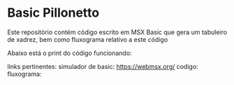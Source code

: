 # Basic Pillonetto

Este repositório contém código escrito em MSX Basic que gera um tabuleiro de xadrez, bem como fluxograma relativo a este código

Abaixo está o print do código funcionando:

links pertinentes:
simulador de basic: https://webmsx.org/
codigo: 
fluxograma: 
